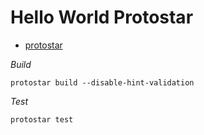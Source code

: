 # Hello World Protostar

* [protostar](https://docs.swmansion.com/protostar/docs/tutorials/introduction)

_Build_	
```
protostar build --disable-hint-validation
```

_Test_	
```
protostar test
```